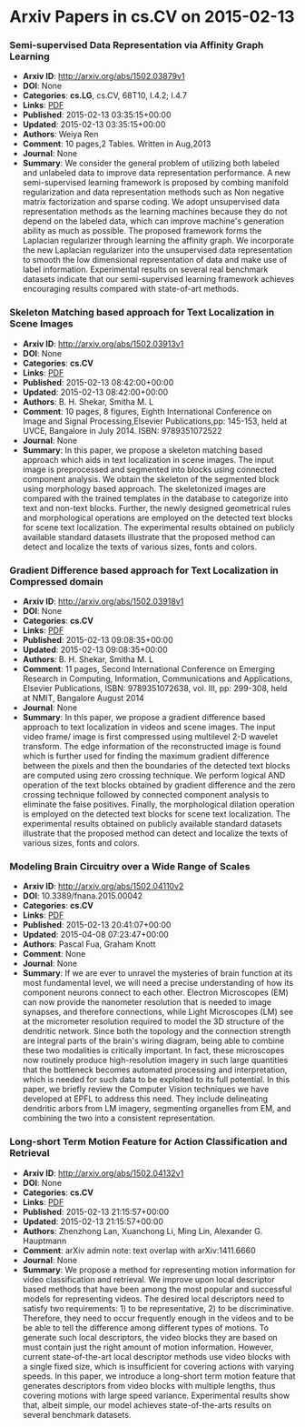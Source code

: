 # Arxiv Papers in cs.CV on 2015-02-13
### Semi-supervised Data Representation via Affinity Graph Learning
- **Arxiv ID**: http://arxiv.org/abs/1502.03879v1
- **DOI**: None
- **Categories**: **cs.LG**, cs.CV, 68T10, I.4.2; I.4.7
- **Links**: [PDF](http://arxiv.org/pdf/1502.03879v1)
- **Published**: 2015-02-13 03:35:15+00:00
- **Updated**: 2015-02-13 03:35:15+00:00
- **Authors**: Weiya Ren
- **Comment**: 10 pages,2 Tables. Written in Aug,2013
- **Journal**: None
- **Summary**: We consider the general problem of utilizing both labeled and unlabeled data to improve data representation performance. A new semi-supervised learning framework is proposed by combing manifold regularization and data representation methods such as Non negative matrix factorization and sparse coding. We adopt unsupervised data representation methods as the learning machines because they do not depend on the labeled data, which can improve machine's generation ability as much as possible. The proposed framework forms the Laplacian regularizer through learning the affinity graph. We incorporate the new Laplacian regularizer into the unsupervised data representation to smooth the low dimensional representation of data and make use of label information. Experimental results on several real benchmark datasets indicate that our semi-supervised learning framework achieves encouraging results compared with state-of-art methods.



### Skeleton Matching based approach for Text Localization in Scene Images
- **Arxiv ID**: http://arxiv.org/abs/1502.03913v1
- **DOI**: None
- **Categories**: **cs.CV**
- **Links**: [PDF](http://arxiv.org/pdf/1502.03913v1)
- **Published**: 2015-02-13 08:42:00+00:00
- **Updated**: 2015-02-13 08:42:00+00:00
- **Authors**: B. H. Shekar, Smitha M. L
- **Comment**: 10 pages, 8 figures, Eighth International Conference on Image and
  Signal Processing,Elsevier Publications,pp: 145-153, held at UVCE, Bangalore
  in July 2014. ISBN: 9789351072522
- **Journal**: None
- **Summary**: In this paper, we propose a skeleton matching based approach which aids in text localization in scene images. The input image is preprocessed and segmented into blocks using connected component analysis. We obtain the skeleton of the segmented block using morphology based approach. The skeletonized images are compared with the trained templates in the database to categorize into text and non-text blocks. Further, the newly designed geometrical rules and morphological operations are employed on the detected text blocks for scene text localization. The experimental results obtained on publicly available standard datasets illustrate that the proposed method can detect and localize the texts of various sizes, fonts and colors.



### Gradient Difference based approach for Text Localization in Compressed domain
- **Arxiv ID**: http://arxiv.org/abs/1502.03918v1
- **DOI**: None
- **Categories**: **cs.CV**
- **Links**: [PDF](http://arxiv.org/pdf/1502.03918v1)
- **Published**: 2015-02-13 09:08:35+00:00
- **Updated**: 2015-02-13 09:08:35+00:00
- **Authors**: B. H. Shekar, Smitha M. L
- **Comment**: 11 pages, Second International Conference on Emerging Research in
  Computing, Information, Communications and Applications, Elsevier
  Publications, ISBN: 9789351072638, vol. III, pp: 299-308, held at NMIT,
  Bangalore August 2014
- **Journal**: None
- **Summary**: In this paper, we propose a gradient difference based approach to text localization in videos and scene images. The input video frame/ image is first compressed using multilevel 2-D wavelet transform. The edge information of the reconstructed image is found which is further used for finding the maximum gradient difference between the pixels and then the boundaries of the detected text blocks are computed using zero crossing technique. We perform logical AND operation of the text blocks obtained by gradient difference and the zero crossing technique followed by connected component analysis to eliminate the false positives. Finally, the morphological dilation operation is employed on the detected text blocks for scene text localization. The experimental results obtained on publicly available standard datasets illustrate that the proposed method can detect and localize the texts of various sizes, fonts and colors.



### Modeling Brain Circuitry over a Wide Range of Scales
- **Arxiv ID**: http://arxiv.org/abs/1502.04110v2
- **DOI**: 10.3389/fnana.2015.00042
- **Categories**: **cs.CV**
- **Links**: [PDF](http://arxiv.org/pdf/1502.04110v2)
- **Published**: 2015-02-13 20:41:07+00:00
- **Updated**: 2015-04-08 07:23:47+00:00
- **Authors**: Pascal Fua, Graham Knott
- **Comment**: None
- **Journal**: None
- **Summary**: If we are ever to unravel the mysteries of brain function at its most fundamental level, we will need a precise understanding of how its component neurons connect to each other. Electron Microscopes (EM) can now provide the nanometer resolution that is needed to image synapses, and therefore connections, while Light Microscopes (LM) see at the micrometer resolution required to model the 3D structure of the dendritic network. Since both the topology and the connection strength are integral parts of the brain's wiring diagram, being able to combine these two modalities is critically important.   In fact, these microscopes now routinely produce high-resolution imagery in such large quantities that the bottleneck becomes automated processing and interpretation, which is needed for such data to be exploited to its full potential. In this paper, we briefly review the Computer Vision techniques we have developed at EPFL to address this need. They include delineating dendritic arbors from LM imagery, segmenting organelles from EM, and combining the two into a consistent representation.



### Long-short Term Motion Feature for Action Classification and Retrieval
- **Arxiv ID**: http://arxiv.org/abs/1502.04132v1
- **DOI**: None
- **Categories**: **cs.CV**
- **Links**: [PDF](http://arxiv.org/pdf/1502.04132v1)
- **Published**: 2015-02-13 21:15:57+00:00
- **Updated**: 2015-02-13 21:15:57+00:00
- **Authors**: Zhenzhong Lan, Xuanchong Li, Ming Lin, Alexander G. Hauptmann
- **Comment**: arXiv admin note: text overlap with arXiv:1411.6660
- **Journal**: None
- **Summary**: We propose a method for representing motion information for video classification and retrieval. We improve upon local descriptor based methods that have been among the most popular and successful models for representing videos. The desired local descriptors need to satisfy two requirements: 1) to be representative, 2) to be discriminative. Therefore, they need to occur frequently enough in the videos and to be be able to tell the difference among different types of motions. To generate such local descriptors, the video blocks they are based on must contain just the right amount of motion information. However, current state-of-the-art local descriptor methods use video blocks with a single fixed size, which is insufficient for covering actions with varying speeds. In this paper, we introduce a long-short term motion feature that generates descriptors from video blocks with multiple lengths, thus covering motions with large speed variance. Experimental results show that, albeit simple, our model achieves state-of-the-arts results on several benchmark datasets.



